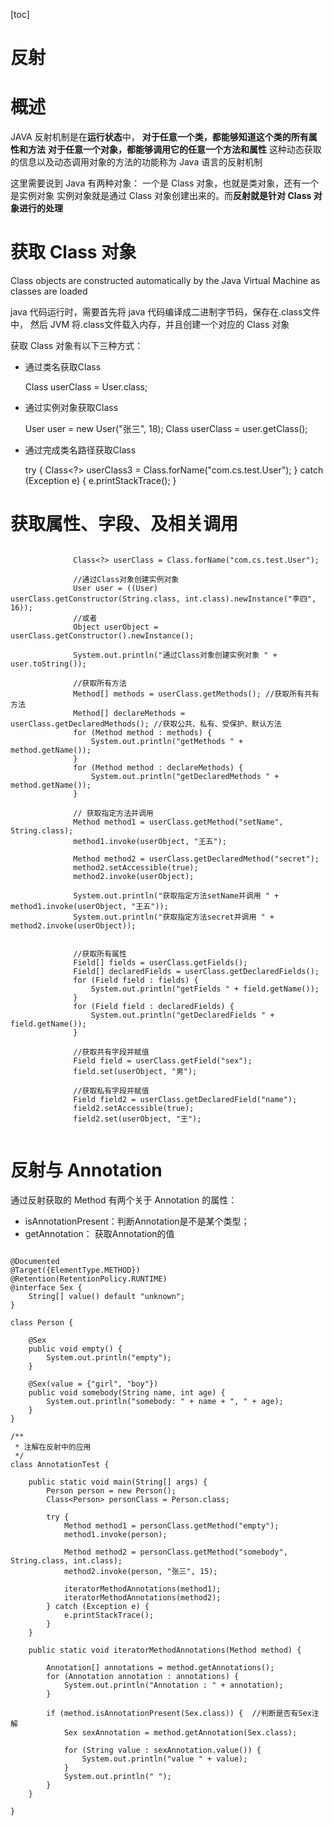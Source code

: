 [toc]
# 反射


# 概述
JAVA 反射机制是在**运行状态**中，
**对于任意一个类，都能够知道这个类的所有属性和方法**
**对于任意一个对象，都能够调用它的任意一个方法和属性**
这种动态获取的信息以及动态调用对象的方法的功能称为 Java 语言的反射机制

这里需要说到 Java 有两种对象：
一个是 Class 对象，也就是类对象，还有一个是实例对象
实例对象就是通过 Class 对象创建出来的。而**反射就是针对 Class 对象进行的处理**


# 获取 Class 对象
Class objects are constructed automatically by the Java Virtual Machine as classes are loaded
 
java 代码运行时，需要首先将 java 代码编译成二进制字节码，保存在.class文件中，
然后 JVM 将.class文件载入内存，并且创建一个对应的 Class 对象

获取 Class 对象有以下三种方式：
- 通过类名获取Class 

  Class userClass = User.class;
 
- 通过实例对象获取Class

  User user = new User("张三", 18);
  Class userClass = user.getClass();

  
- 通过完成类名路径获取Class

  try {
      Class<?> userClass3 = Class.forName("com.cs.test.User");
  } catch (Exception e) {
      e.printStackTrace();
  }


# 获取属性、字段、及相关调用
```

              Class<?> userClass = Class.forName("com.cs.test.User");
  
              //通过Class对象创建实例对象
              User user = ((User) userClass.getConstructor(String.class, int.class).newInstance("李四", 16));
              //或者
              Object userObject = userClass.getConstructor().newInstance();
  
              System.out.println("通过Class对象创建实例对象 " + user.toString());
  
              //获取所有方法
              Method[] methods = userClass.getMethods(); //获取所有共有方法
              Method[] declareMethods = userClass.getDeclaredMethods(); //获取公共、私有、受保护、默认方法
              for (Method method : methods) {
                  System.out.println("getMethods " + method.getName());
              }
              for (Method method : declareMethods) {
                  System.out.println("getDeclaredMethods " + method.getName());
              }

              // 获取指定方法并调用
              Method method1 = userClass.getMethod("setName", String.class);
              method1.invoke(userObject, "王五");
  
              Method method2 = userClass.getDeclaredMethod("secret");
              method2.setAccessible(true);
              method2.invoke(userObject);
  
              System.out.println("获取指定方法setName并调用 " + method1.invoke(userObject, "王五"));
              System.out.println("获取指定方法secret并调用 " + method2.invoke(userObject));
  
  
              //获取所有属性
              Field[] fields = userClass.getFields();
              Field[] declaredFields = userClass.getDeclaredFields();
              for (Field field : fields) {
                  System.out.println("getFields " + field.getName());
              }
              for (Field field : declaredFields) {
                  System.out.println("getDeclaredFields " + field.getName());
              }
  
              //获取共有字段并赋值
              Field field = userClass.getField("sex");
              field.set(userObject, "男");
  
              //获取私有字段并赋值
              Field field2 = userClass.getDeclaredField("name");
              field2.setAccessible(true);
              field2.set(userObject, "王");
  
```

# 反射与 Annotation

通过反射获取的 Method 有两个关于 Annotation 的属性：
- isAnnotationPresent：判断Annotation是不是某个类型；
- getAnnotation：  获取Annotation的值

```

@Documented
@Target({ElementType.METHOD})
@Retention(RetentionPolicy.RUNTIME)
@interface Sex {
    String[] value() default "unknown";
}

class Person {

    @Sex
    public void empty() {
        System.out.println("empty");
    }

    @Sex(value = {"girl", "boy"})
    public void somebody(String name, int age) {
        System.out.println("somebody: " + name + ", " + age);
    }
}

/**
 * 注解在反射中的应用
 */
class AnnotationTest {

    public static void main(String[] args) {
        Person person = new Person();
        Class<Person> personClass = Person.class;

        try {
            Method method1 = personClass.getMethod("empty");
            method1.invoke(person);

            Method method2 = personClass.getMethod("somebody", String.class, int.class);
            method2.invoke(person, "张三", 15);

            iteratorMethodAnnotations(method1);
            iteratorMethodAnnotations(method2);
        } catch (Exception e) {
            e.printStackTrace();
        }
    }

    public static void iteratorMethodAnnotations(Method method) {

        Annotation[] annotations = method.getAnnotations();
        for (Annotation annotation : annotations) {
            System.out.println("Annotation : " + annotation);
        }

        if (method.isAnnotationPresent(Sex.class)) {  //判断是否有Sex注解
            Sex sexAnnotation = method.getAnnotation(Sex.class);

            for (String value : sexAnnotation.value()) {
                System.out.println("value " + value);
            }
            System.out.println(" ");
        }
    }

}








```


